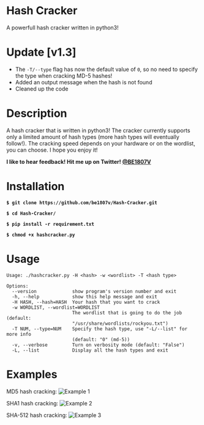# Hash Cracker
A powerfull hash cracker written in python3!

# Update [v1.3]
- The `-T/--type` flag has now the default value of `0`, so no need to specify the type when cracking MD-5 hashes!
- Added an output message when the hash is not found
- Cleaned up the code

# Description
A hash cracker that is written in python3! The cracker currently supports only a limited amount of hash types (more hash types will eventually follow!). The cracking speed depends on your hardware or on the wordlist, you can choose. I hope you enjoy it! 

**I like to hear feedback! Hit me up on Twitter! [@BE1807V](https://twitter.com/be1807v)**


# Installation
**`$ git clone https://github.com/be1807v/Hash-Cracker.git`**

**`$ cd Hash-Cracker/`**

**`$ pip install -r requirement.txt`**

**`$ chmod +x hashcracker.py`**

# Usage

```
Usage: ./hashcracker.py -H <hash> -w <wordlist> -T <hash type>

Options:
  --version             show program's version number and exit
  -h, --help            show this help message and exit
  -H HASH, --hash=HASH  Your hash that you want to crack
  -w WORDLIST, --wordlist=WORDLIST
                        The wordlist that is going to do the job (default:
                        "/usr/share/wordlists/rockyou.txt")
  -T NUM, --type=NUM    Specify the hash type, use "-L/--list" for more info
                        (default: "0" (md-5))
  -v, --verbose         Turn on verbosity mode (default: "False")
  -L, --list            Display all the hash types and exit
```

# Examples
MD5 hash cracking:
![Example 1](https://github.com/be1807v/Hash-Cracker/blob/master/examples/example.png)

SHA1 hash cracking:
![Example 2](https://github.com/be1807v/Hash-Cracker/blob/master/examples/example-1.png)

SHA-512 hash cracking:
![Example 3](https://github.com/be1807v/Hash-Cracker/blob/master/examples/example-2.png)
